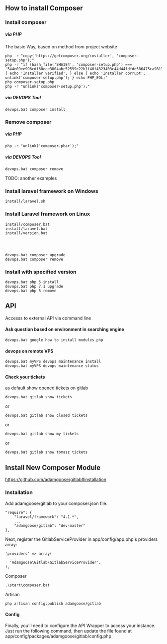 ## How to install Composer

### Install composer 

##### via PHP
The basic Way, based on method from project website

    php -r "copy('https://getcomposer.org/installer', 'composer-setup.php');"
    php -r "if (hash_file('SHA384', 'composer-setup.php') === '544e09ee996cdf60ece3804abc52599c22b1f40f4323403c44d44fdfdd586475ca9813a858088ffbc1f233e9b180f061') { echo 'Installer verified'; } else { echo 'Installer corrupt'; unlink('composer-setup.php'); } echo PHP_EOL;"
    php composer-setup.php
    php -r "unlink('composer-setup.php');"

##### via DEVOPS Tool

    devops.bat composer install
    
### Remove composer     

##### via PHP

    php -r "unlink('composer.phar');"
    
##### via DEVOPS Tool
    
    devops.bat composer remove
    
TODO: another examples    

### Install laravel framework on Windows


    install/laravel.sh
    
### Install Laravel framework on Linux

    
    install/composer.bat
    install/laravel.bat
    install/version.bat
    
    

    
    devops.bat composer upgrade
    devops.bat composer remove

### Install with specified version

    devops.bat php 5 install
    devops.bat php 7.1 upgrade
    devops.bat php 5 remove


## API
Accesss to external API via command line

#### Ask question based on environment in searching engine
    
    devops.bat google how to install modules php
    
#### devops on remote VPS
    
    devops.bat myVPS devops maintenance install
    devops.bat myVPS devops maintenance status 

#### Check your tickets
as default show opened tickets on gitlab

    devops.bat gitlab show tickets
    
or

    devops.bat gitlab show closed tickets
    
or
    
    devops.bat gitlab show my tickets

or
    
    devops.bat gitlab show tomasz tickets        
     
    

## Install New Composer Module

https://github.com/adamgoose/gitlab#installation

### Installation
Add adamgoose/gitlab to your composer.json file.
    
    "require": {
        "laravel/framework": "4.1.*",
        ...
        "adamgoose/gitlab": "dev-master"
    },

Next, register the GitlabServiceProvider in app/config/app.php's providers array:
    
    'providers' => array(
      ...
      'Adamgoose\Gitlab\GitlabServiceProvider',
    ),

Composer

    .\start\composer.bat
    
Artisan
    
    php artisan config:publish adamgoose/gitlab

#### Config
Finally, you'll need to configure the API Wrapper to access your instance. 
Just run the following command, then update the file found at 
app/config/packages/adamgoose/gitlab/config.php